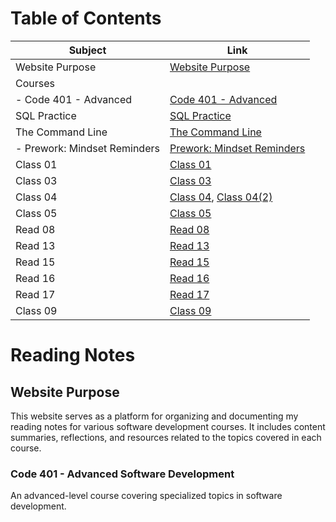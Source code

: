 # Table of Contents

| Subject                        | Link                                                |
| ------------------------------ | --------------------------------------------------- |
| Website Purpose                | [Website Purpose](#website-purpose)                 |
| Courses                        |                                                     |
|   - Code 401 - Advanced        | [Code 401 - Advanced](#code-401---advanced)         |
| SQL Practice                   | [SQL Practice](SQLPractice.md)                      |
| The Command Line               | [The Command Line](Command-Line.md)                 |
|   - Prework: Mindset Reminders | [Prework: Mindset Reminders](PrepYourMindset.md)    |
| Class 01                       | [Class 01](class-01.md)                             |
| Class 03                       | [Class 03](class03.md)                              |
| Class 04                       | [Class 04](class04.md), [Class 04(2)](class04(2).md)|
| Class 05                       | [Class 05](class05.md)                              |
| Read 08                        | [Read 08](read09.md)                                |
| Read 13                        | [Read 13](read13.md)                                |
| Read 15                        | [Read 15](read15.md)                                |
| Read 16                        | [Read 16](read16.md)                                |
| Read 17                        | [Read 17](read17.md)                                |
| Class 09                       | [Class 09](class09.md)                              |

# Reading Notes 

## Website Purpose

This website serves as a platform for organizing and documenting my reading notes for various software development courses. It includes content summaries, reflections, and resources related to the topics covered in each course.

### Code 401 - Advanced Software Development

An advanced-level course covering specialized topics in software development.
